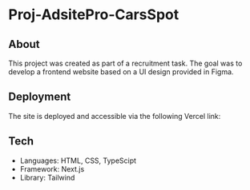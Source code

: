 # Proj-AdsitePro-CarsSpot
## About
This project was created as part of a recruitment task. The goal was to develop a frontend website based on a UI design provided in Figma.

## Deployment
The site is deployed and accessible via the following Vercel link:


## Tech
- Languages: HTML, CSS, TypeScipt
- Framework: Next.js
- Library: Tailwind
